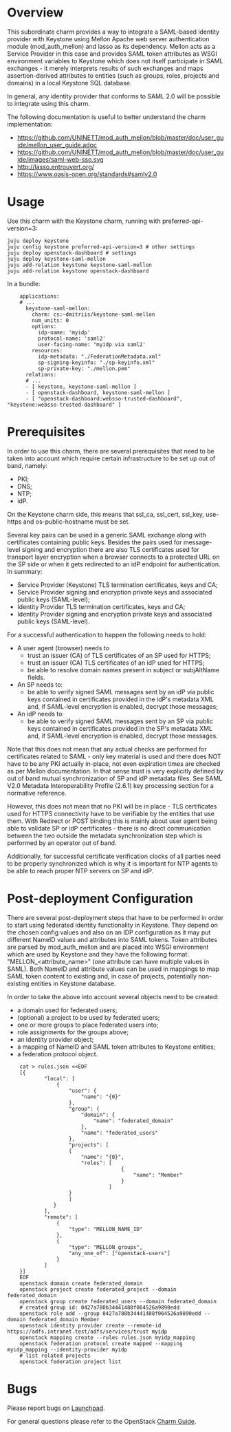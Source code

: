 # Overview

This subordinate charm provides a way to integrate a SAML-based identity
provider with Keystone using Mellon Apache web server authentication
module (mod_auth_mellon) and lasso as its dependency. Mellon acts as a
Service Provider in this case and provides SAML token attributes as WSGI
environment variables to Keystone which does not itself participate in
SAML exchanges - it merely interprets results of such exchanges
and maps assertion-derived attributes to entities (such as groups,
roles, projects and domains) in a local Keystone SQL database.

In general, any identity provider that conforms to SAML 2.0 will be
possible to integrate using this charm.

The following documentation is useful to better understand the charm
implementation:

* https://github.com/UNINETT/mod_auth_mellon/blob/master/doc/user_guide/mellon_user_guide.adoc
* https://github.com/UNINETT/mod_auth_mellon/blob/master/doc/user_guide/images/saml-web-sso.svg
* http://lasso.entrouvert.org/
* https://www.oasis-open.org/standards#samlv2.0

# Usage

Use this charm with the Keystone charm, running with preferred-api-version=3:

    juju deploy keystone
    juju config keystone preferred-api-version=3 # other settings
    juju deploy openstack-dashboard # settings
    juju deploy keystone-saml-mellon
    juju add-relation keystone keystone-saml-mellon
    juju add-relation keystone openstack-dashboard


In a bundle:

```
    applications:
    # ...
      keystone-saml-mellon:
        charm: cs:~dmitriis/keystone-saml-mellon
        num_units: 0
        options:
          idp-name: 'myidp'
          protocol-name: 'saml2'
          user-facing-name: "myidp via saml2'
        resources:
          idp-metadata: "./FederationMetadata.xml"
          sp-signing-keyinfo: "./sp-keyinfo.xml"
          sp-private-key: "./mellon.pem"
      relations:
      # ...
      - [ keystone, keystone-saml-mellon ]
      - [ openstack-dashboard, keystone-saml-mellon ]
      - [ "openstack-dashboard:websso-trusted-dashboard", "keystone:websso-trusted-dashboard" ]
```

# Prerequisites

In order to use this charm, there are several prerequisites that need to be
taken into account which require certain infrastructure to be set up out of
band, namely:

* PKI;
* DNS;
* NTP;
* idP.

On the Keystone charm side, this means that ssl_ca, ssl_cert, ssl_key,
use-https and os-public-hostname must be set.

Several key pairs can be used in a generic SAML exchange along with
certificates containing public keys. Besides the pairs used for message-level
signing and encryption there are also TLS certificates used for transport
layer encryption when a browser connects to a protected URL on the SP side or
when it gets redirected to an idP endpoint for authentication. In summary:

* Service Provider (Keystone) TLS termination certificates, keys and CA;
* Service Provider signing and encryption private keys and associated
  public keys (SAML-level);
* Identity Provider TLS termination certificates, keys and CA;
* Identity Provider signing and encryption private keys and associated public
  keys (SAML-level).

For a successful authentication to happen the following needs to hold:

* A user agent (browser) needs to
  * trust an issuer (CA) of TLS certificates of an SP used for HTTPS;
  * trust an issuer (CA) TLS certificates of an idP used for HTTPS;
  * be able to resolve domain names present in subject or subjAltName fields.
* An SP needs to:
  * be able to verify signed SAML messages sent by an idP via
    public keys contained in certificates provided in the idP's metadata XML
    and, if SAML-level encryption is enabled, decrypt those messages;
* An idP needs to:
  * be able to verify signed SAML messages sent by an SP via
    public keys contained in certificates provided in the SP's metadata XML
    and, if SAML-level encryption is enabled, decrypt those messages.

Note that this does not mean that any actual checks are performed for
certificates related to SAML - only key material is used and there does
NOT have to be any PKI actually in-place, not even expiration times are
checked as per Mellon documentation. In that sense trust is very explicitly
defined by out of band mutual synchronization of SP and idP metadata files.
See SAML V2.0 Metadata Interoperability Profile (2.6.1) key processing
section for a normative reference.

However, this does not mean that no PKI will be in place - TLS certificates
used for HTTPS connectivity have to be verifiable by the entities that use
them. With Redirect or POST binding this is mainly about user agent being
able to validate SP or idP certificates - there is no direct communication
between the two outside the metadata synchronization step which is performed
by an operator out of band.

Additionally, for successful certificate verification clocks of all parties
need to be properly synchronized which is why it is important for NTP agents
to be able to reach proper NTP servers on SP and idP.

# Post-deployment Configuration

There are several post-deployment steps that have to be performed in order to
start using federated identity functionality in Keystone. They depend on the
chosen config values and also on an IDP configuration as it may put different
NameID values and attributes into SAML tokens. Token attributes are parsed by
mod_auth_mellon and are placed into WSGI environment which are used by
Keystone and they have the following format: "MELLON_<attribute_name>"
(one attribute can have multiple values in SAML). Both NameID and attribute
values can be used in mappings to map SAML token content to existing and, in
case of projects, potentially non-existing entities in Keystone database.

In order to take the above into account several objects need to be created:

* a domain used for federated users;
* (optional) a project to be used by federated users;
* one or more groups to place federated users into;
* role assignments for the groups above;
* an identity provider object;
* a mapping of NameID and SAML token attributes to Keystone entities;
* a federation protocol object.

```
    cat > rules.json <<EOF
    [{
            "local": [
                {
                    "user": {
                        "name": "{0}"
                    },
                    "group": {
                        "domain": {
                            "name": "federated_domain"
                        },
                        "name": "federated_users"
                    },
                    "projects": [
                    {
                        "name": "{0}",
                        "roles": [
                                     {
                                         "name": "Member"
                                     }
                                 ]
                    }
                    ]
               }
            ],
            "remote": [
                {
                    "type": "MELLON_NAME_ID"
                },
                {
                    "type": "MELLON_groups",
                    "any_one_of": ["openstack-users"]
                }
            ]
    }]
    EOF
    openstack domain create federated_domain
    openstack project create federated_project --domain federated_domain
    openstack group create federated_users --domain federated_domain
    # created group id: 0427a780b34441488f064526a9890edd
    openstack role add --group 0427a780b34441488f064526a9890edd --domain federated_domain Member
    openstack identity provider create --remote-id https://adfs.intranet.test/adfs/services/trust myidp
    openstack mapping create --rules rules.json myidp_mapping
    openstack federation protocol create mapped --mapping myidp_mapping --identity-provider myidp
    # list related projects
    openstack federation project list
```

# Bugs

Please report bugs on [Launchpad](https://bugs.launchpad.net/charm-keystone-saml-mellon/+filebug).

For general questions please refer to the OpenStack [Charm Guide](http://docs.openstack.org/developer/charm-guide/).
